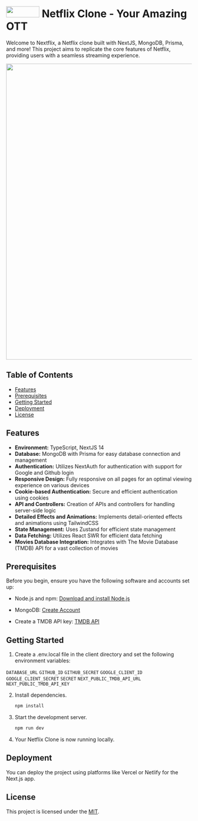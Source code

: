 # <img src="https://res.cloudinary.com/dnp36kqdc/image/upload/v1700767382/NextFlix/logo_pvnh62.png" width="90" height="30"> Netflix Clone - Your Amazing OTT

Welcome to Nextflix, a Netflix clone built with NextJS, MongoDB, Prisma, and more! This project aims to replicate the core features of Netflix, providing users with a seamless streaming experience.

<img src="https://res.cloudinary.com/dnp36kqdc/image/upload/v1700490888/CDN%20for%20portfolio/NextFlix_rbmftu.png" width="800">

## Table of Contents

- [Features](#features)
- [Prerequisites](#prerequisites)
- [Getting Started](#getting-started)
- [Deployment](#deployment)
- [License](#license)

## Features

- **Environment:** TypeScript, NextJS 14
- **Database:** MongoDB with Prisma for easy database connection and management
- **Authentication:** Utilizes NextAuth for authentication with support for Google and Github login
- **Responsive Design:** Fully responsive on all pages for an optimal viewing experience on various devices
- **Cookie-based Authentication:** Secure and efficient authentication using cookies
- **API and Controllers:** Creation of APIs and controllers for handling server-side logic
- **Detailed Effects and Animations:** Implements detail-oriented effects and animations using TailwindCSS
- **State Management:** Uses Zustand for efficient state management
- **Data Fetching:** Utilizes React SWR for efficient data fetching
- **Movies Database Integration:** Integrates with The Movie Database (TMDB) API for a vast collection of movies

## Prerequisites

Before you begin, ensure you have the following software and accounts set up:

- Node.js and npm: [Download and install Node.js](https://nodejs.org/)

- MongoDB: [Create Account](https://www.mongodb.com/cloud/atlas/register)

- Create a TMDB API key: [TMDB API](https://developer.themoviedb.org/reference/intro/getting-started)

## Getting Started

1. Create a .env.local file in the client directory and set the following environment variables:

`DATABASE_URL`
`GITHUB_ID`
`GITHUB_SECRET`
`GOOGLE_CLIENT_ID`
`GOOGLE_CLIENT_SECRET`
`SECRET`
`NEXT_PUBLIC_TMDB_API_URL`
`NEXT_PUBLIC_TMDB_API_KEY`

2. Install dependencies.
   ```bash
   npm install
   ```
3. Start the development server.
   ```bash
   npm run dev
   ```

4. Your Netflix Clone is now running locally.

## Deployment

You can deploy the project using platforms like Vercel or Netlify for the Next.js app.

## License

This project is licensed under the [MIT](https://github.com/rishabh1S/buy-next/blob/main/LICENSE).
